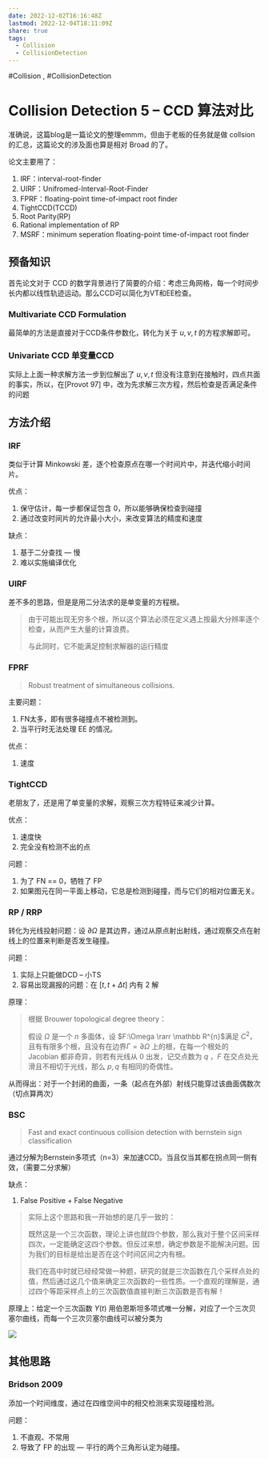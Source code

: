 ```yaml
---
date: 2022-12-02T16:16:48Z
lastmod: 2022-12-04T18:11:09Z
share: true
tags:
  - Collision
  - CollisionDetection
---
```



#Collision , #CollisionDetection

# Collision Detection 5 – CCD 算法对比

准确说，这篇blog是一篇论文的整理emmm，但由于老板的任务就是做 collsion 的汇总，这篇论文的涉及面也算是相对 Broad 的了。

论文主要用了：

1. IRF：interval-root-finder
2. UIRF：Unifromed-Interval-Root-Finder
3. FPRF：floating-point time-of-impact root finder
4. TightCCD(TCCD)
5. Root Parity(RP)
6. Rational implementation of RP
7. MSRF：minimum seperation floating-point time-of-impact root finder

## 预备知识

首先论文对于 CCD 的数学背景进行了简要的介绍：考虑三角网格，每一个时间步长内都以线性轨迹运动。那么CCD可以简化为VT和EE检查。

### Multivariate CCD Formulation

最简单的方法是直接对于CCD条件参数化，转化为关于 $u,v,t$ 的方程求解即可。

### Univariate CCD 单变量CCD

实际上上面一种求解方法一步到位解出了 $u,v,t$ 但没有注意到在接触时，四点共面的事实，所以，在[Provot 97] 中，改为先求解三次方程，然后检查是否满足条件的问题

## 方法介绍

### IRF

类似于计算 Minkowski 差，逐个检查原点在哪一个时间片中，并迭代缩小时间片。

优点：

1. 保守估计，每一步都保证包含 $0$，所以能够确保检查到碰撞
2. 通过改变时间片的允许最小大小，来改变算法的精度和速度

缺点：

1. 基于二分查找 — 慢
2. 难以实施编译优化

### UIRF

差不多的思路，但是是用二分法求的是单变量的方程根。

> 由于可能出现无穷多个根，所以这个算法必须在定义遇上按最大分辨率逐个检查，从而产生大量的计算浪费。
>
> 与此同时，它不能满足控制求解器的运行精度

### FPRF

> Robust treatment of simultaneous collisions.

主要问题：

1. FN太多，即有很多碰撞点不被检测到。
2. 当平行时无法处理 EE 的情况。

优点：

1. 速度

### TightCCD

老朋友了，还是用了单变量的求解，观察三次方程特征来减少计算。

优点：

1. 速度快
2. 完全没有检测不出的点

问题：

1. 为了 FN == 0，牺牲了 FP
2. 如果图元在同一平面上移动，它总是检测到碰撞，而与它们的相对位置无关。

### RP / RRP

转化为光线投射问题：设 $\partial \Omega$ 是其边界，通过从原点射出射线，通过观察交点在射线上的位置来判断是否发生碰撞。

问题：

1. 实际上只能做DCD – 小TS
2. 容易出现漏报的问题：在 $[t,t+\Delta t]$ 内有 2 解

原理：

> 根据 Brouwer topological degree theory：
>
> 假设 $\Omega$ 是一个 $n$ 多面体，设 $F:\Omega \rarr \mathbb R^{n}$满足 $C^2$，且有有限多个根，且没有在边界$\Gamma=\partial \Omega$ 上的根，在每一个根处的 Jacobian 都非奇异，则若有光线从 $0$ 出发，记交点数为 $q$ ，$F$ 在交点处光滑且不相切于光线，那么 $p,q$ 有相同的奇偶性。

从而得出：对于一个封闭的曲面，一条（起点在外部）射线只能穿过该曲面偶数次（切点算两次）

### BSC

> Fast and exact continuous collision detection with bernstein sign classification

通过分解为Bernstein多项式（n=3）来加速CCD。当且仅当其都在拐点同一侧有效，（需要二分求解）

缺点：

1. False Positive + False Negative

> 实际上这个思路和我一开始想的是几乎一致的：
>
> 既然这是一个三次函数，理论上讲也就四个参数，那么我对于整个区间采样四次，一定能确定这四个参数。但反过来想，确定参数是不能解决问题。因为我们的目标是给出是否在这个时间区间之内有根。
>
> 我们在高中时就已经经常做一种题，研究的就是三次函数在几个采样点处的值，然后通过这几个值来确定三次函数的一些性质。一个直观的理解是，通过四个等距采样点上的三次函数值直接判断三次函数是否有解！

原理上：给定一个三次函数 $Y(t)$ 用伯恩斯坦多项式唯一分解，对应了一个三次贝塞尔曲线，而每一个三次贝塞尔曲线可以被分类为

![](assets/image-20220412105920274-20221202161849-y8zx91r.png)

## 其他思路

### Bridson 2009

添加一个时间维度，通过在四维空间中的相交检测来实现碰撞检测。

问题：

1. 不直观、不常用
2. 导致了 FP 的出现 — 平行的两个三角形认定为碰撞。

